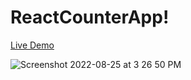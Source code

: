 # ReactCounterApp!
[Live Demo](https://counter-app-a.herokuapp.com/)



![Screenshot 2022-08-25 at 3 26 50 PM](https://user-images.githubusercontent.com/89976628/186635373-31f1d43a-a39f-46fb-8cc8-77526843dcc5.png)


